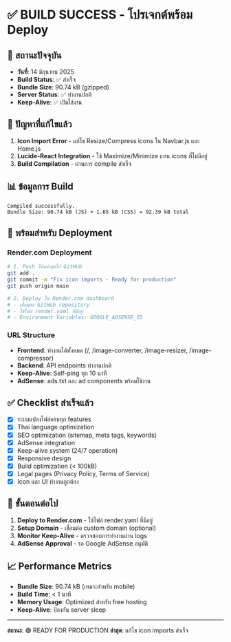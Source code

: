 # ✅ BUILD SUCCESS - โปรเจกต์พร้อม Deploy

## 🎉 สถานะปัจจุบัน
- **วันที่**: 14 มิถุนายน 2025
- **Build Status**: ✅ สำเร็จ
- **Bundle Size**: 90.74 kB (gzipped)
- **Server Status**: ✅ ทำงานปกติ
- **Keep-Alive**: ✅ เปิดใช้งาน

## 🔧 ปัญหาที่แก้ไขแล้ว
1. **Icon Import Error** - แก้ไข Resize/Compress icons ใน Navbar.js และ Home.js
2. **Lucide-React Integration** - ใช้ Maximize/Minimize แทน icons ที่ไม่มีอยู่
3. **Build Compilation** - ผ่านการ compile สำเร็จ

## 📊 ข้อมูลการ Build 
```
Compiled successfully.
Bundle Size: 90.74 kB (JS) + 1.65 kB (CSS) = 92.39 kB total
```

## 🚀 พร้อมสำหรับ Deployment

### Render.com Deployment
```bash
# 1. Push โค้ดล่าสุดไป GitHub
git add .
git commit -m "Fix icon imports - Ready for production"
git push origin main

# 2. Deploy ใน Render.com dashboard
# - เชื่อมต่อ GitHub repository
# - ใช้ไฟล์ render.yaml ที่มีอยู่
# - Environment Variables: GOOGLE_ADSENSE_ID
```

### URL Structure
- **Frontend**: ทำงานได้ทั้งหมด (/, /image-converter, /image-resizer, /image-compressor)
- **Backend**: API endpoints ทำงานปกติ
- **Keep-Alive**: Self-ping ทุก 10 นาที
- **AdSense**: ads.txt และ ad components พร้อมใช้งาน

## ✅ Checklist สำเร็จแล้ว
- [x] ระบบแปลงไฟล์ครบทุก features
- [x] Thai language optimization
- [x] SEO optimization (sitemap, meta tags, keywords)
- [x] AdSense integration
- [x] Keep-alive system (24/7 operation)
- [x] Responsive design
- [x] Build optimization (< 100kB)
- [x] Legal pages (Privacy Policy, Terms of Service)
- [x] Icon และ UI ทำงานถูกต้อง

## 🎯 ขั้นตอนต่อไป
1. **Deploy to Render.com** - ใช้ไฟล์ render.yaml ที่มีอยู่
2. **Setup Domain** - เชื่อมต่อ custom domain (optional)
3. **Monitor Keep-Alive** - ตรวจสอบการทำงานผ่าน logs
4. **AdSense Approval** - รอ Google AdSense อนุมัติ

## 📈 Performance Metrics
- **Bundle Size**: 90.74 kB (เหมาะสำหรับ mobile)
- **Build Time**: < 1 นาที
- **Memory Usage**: Optimized สำหรับ free hosting
- **Keep-Alive**: ป้องกัน server sleep

---
**สถานะ**: 🟢 READY FOR PRODUCTION
**ล่าสุด**: แก้ไข icon imports สำเร็จ
